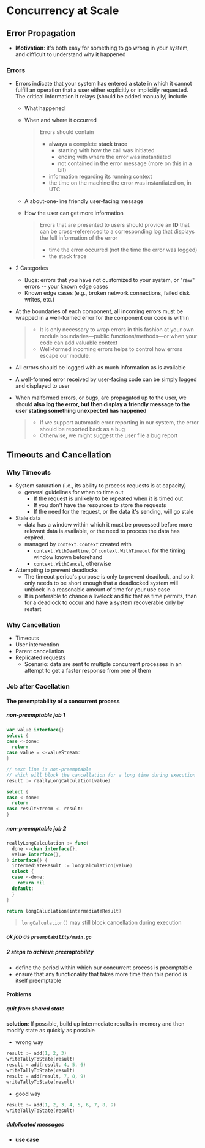 # Concurrency at Scale

## Error Propagation

- **Motivation**: it's both easy for something to go wrong in your system, and difficult to understand why it happened

### Errors

- Errors indicate that your system has entered a state in which it cannot fulfill an operation that a user either explicitly or implicitly requested. The critical information it relays (should be added manually) include

  - What happened
  - When and where it occurred

    > Errors should contain
    >
    > - **always** a complete **stack trace**
    >   - starting with how the call was initiated
    >   - ending with where the error was instantiated
    >   - not contained in the error message (more on this in a bit)
    > - information regarding its running context
    > - the time on the machine the error was instantiated on, in UTC

  - A about-one-line friendly user-facing message
  - How the user can get more information
    > Errors that are presented to users should provide an **ID** that can be cross-referenced to a corresponding log that displays the full information of the error
    >
    > - time the error occurred (not the time the error was logged)
    > - the stack trace

- 2 Categories
  - Bugs: errors that you have not customized to your system, or "raw" errors -- your known edge cases
  - Known edge cases (e.g., broken network connections, failed disk writes, etc.)
- At the boundaries of each component, all incoming errors must be wrapped in a well-formed error for the component our code is within
  > - It is only necessary to wrap errors in this fashion at your own module boundaries—public functions/methods—or when your code can add valuable context
  > - Well-formed incoming errors helps to control how errors escape our module.
- All errors should be logged with as much information as is available
- A well-formed error received by user-facing code can be simply logged and displayed to user
- When malformed errors, or bugs, are propagated up to the user, we should **also log the error, but then display a friendly message to the user stating something unexpected has happened**
  > - If we support automatic error reporting in our system, the error should be reported back as a bug
  > - Otherwise, we might suggest the user file a bug report

## Timeouts and Cancellation

### Why Timeouts

- System saturation (i.e., its ability to process requests is at capacity)
  - general guidelines for when to time out
    - If the request is unlikely to be repeated when it is timed out
    - If you don't have the resources to store the requests
    - If the need for the request, or the data it's sending, will go stale
- Stale data
  - data has a window within which it must be processed before more relevant data is available, or the need to process the data has expired.
  - managed by `context.Context` created with
    - `context.WithDeadline`, or `context.WithTimeout` for the timing window known beforehand
    - `context.WithCancel`, otherwise
- Attempting to prevent deadlocks
  - The timeout period's purpose is only to prevent deadlock, and so it only needs to be short enough that a deadlocked system will unblock in a reasonable amount of time for your use case
  - It is preferable to chance a livelock and fix that as time permits, than for a deadlock to occur and have a system recoverable only by restart

### Why Cancellation

- Timeouts
- User intervention
- Parent cancellation
- Replicated requests
  - Scenario: data are sent to multiple concurrent processes in an attempt to get a faster response from one of them

### Job after Cacellation

#### The preemptability of a concurrent process

##### non-preemptable job 1

```go
var value interface{}
select {
case <-done:
  return
case value = <-valueStream:
}

// next line is non-preemptable
// which will block the cancellation for a long time during execution
result := reallyLongCalculation(value)

select {
case <-done:
  return
case resultStream <- result:
}
```

##### non-preemptable job 2

```go
reallyLongCalculation := func(
  done <-chan interface{},
  value interface{},
) interface{} {
  intermediateResult := longCalculation(value)
  select {
  case <-done:
    return nil
  default:
  }
}

return longCaluclation(intermediateResult)
```

> `longCalculation()` may still block cancellation during execution

##### ok job as `preemptability/main.go`

##### 2 steps to achieve preemptability

- define the period within which our concurrent process is preemptable
- ensure that any functionality that takes more time than this period is itself preemptable

#### Problems

##### quit from shared state

**solution**: If possible, build up intermediate results in-memory and then modify state as quickly as possible

- wrong way

```go
result := add(1, 2, 3)
writeTallyToState(result)
result = add(result, 4, 5, 6)
writeTallyToState(result)
result = add(result, 7, 8, 9)
writeTallyToState(result)
```

- good way

```go
result := add(1, 2, 3, 4, 5, 6, 7, 8, 9)
writeTallyToState(result)
```

##### dulplicated messages

- **use case**

